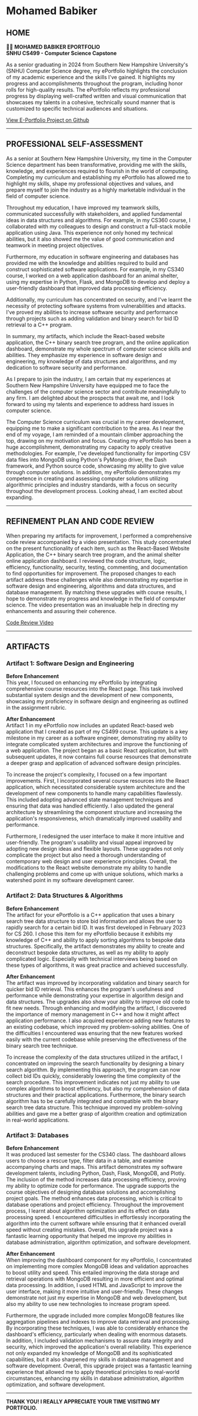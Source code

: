 # Mohamed Babiker

## HOME

👋🏽 **MOHAMED BABIKER EPORTFOLIO**  
**SNHU CS499 - Computer Science Capstone**

As a senior graduating in 2024 from Southern New Hampshire University's (SNHU) Computer Science degree, my ePortfolio highlights the conclusion of my academic experience and the skills I've gained. It highlights my progress and accomplishments throughout the program, including honor rolls for high-quality results. The ePortfolio reflects my professional progress by displaying well-crafted written and visual communication that showcases my talents in a cohesive, technically sound manner that is customized to specific technical audiences and situations.

[View E-Portfolio Project on Github](#)

---

## PROFESSIONAL SELF-ASSESSMENT

As a senior at Southern New Hampshire University, my time in the Computer Science department has been transformative, providing me with the skills, knowledge, and experiences required to flourish in the world of computing. Completing my curriculum and establishing my ePortfolio has allowed me to highlight my skills, shape my professional objectives and values, and prepare myself to join the industry as a highly marketable individual in the field of computer science.

Throughout my education, I have improved my teamwork skills, communicated successfully with stakeholders, and applied fundamental ideas in data structures and algorithms. For example, in my CS360 course, I collaborated with my colleagues to design and construct a full-stack mobile application using Java. This experience not only honed my technical abilities, but it also showed me the value of good communication and teamwork in meeting project objectives.

Furthermore, my education in software engineering and databases has provided me with the knowledge and abilities required to build and construct sophisticated software applications. For example, in my CS340 course, I worked on a web application dashboard for an animal shelter, using my expertise in Python, Flask, and MongoDB to develop and deploy a user-friendly dashboard that improved data processing efficiency.

Additionally, my curriculum has concentrated on security, and I've learnt the necessity of protecting software systems from vulnerabilities and attacks. I've proved my abilities to increase software security and performance through projects such as adding validation and binary search for bid ID retrieval to a C++ program.

In summary, my artifacts, which include the React-based website application, the C++ binary search tree program, and the online application dashboard, demonstrate my whole spectrum of computer science skills and abilities. They emphasize my experience in software design and engineering, my knowledge of data structures and algorithms, and my dedication to software security and performance.

As I prepare to join the industry, I am certain that my experiences at Southern New Hampshire University have equipped me to face the challenges of the computer science sector and contribute meaningfully to any firm. I am delighted about the prospects that await me, and I look forward to using my talents and experience to address hard issues in computer science.

The Computer Science curriculum was crucial in my career development, equipping me to make a significant contribution to the area. As I near the end of my voyage, I am reminded of a mountain climber approaching the top, drawing on my motivation and focus. Creating my ePortfolio has been a huge accomplishment, demonstrating my capacity to apply creative methodologies. For example, I've developed functionality for importing CSV data files into MongoDB using Python's PyMongo driver, the Dash framework, and Python source code, showcasing my ability to give value through computer solutions. In addition, my ePortfolio demonstrates my competence in creating and assessing computer solutions utilizing algorithmic principles and industry standards, with a focus on security throughout the development process. Looking ahead, I am excited about expanding.

---

## REFINEMENT PLAN AND CODE REVIEW

When preparing my artifacts for improvement, I performed a comprehensive code review accompanied by a video presentation. This study concentrated on the present functionality of each item, such as the React-Based Website Application, the C++ binary search tree program, and the animal shelter online application dashboard. I reviewed the code structure, logic, efficiency, functionality, security, testing, commenting, and documentation to find opportunities for improvement. The proposed changes to each artifact address these challenges while also demonstrating my expertise in software design and engineering, algorithms and data structures, and database management. By matching these upgrades with course results, I hope to demonstrate my progress and knowledge in the field of computer science. The video presentation was an invaluable help in directing my enhancements and assuring their coherence.

[Code Review Video](#)

---

## ARTIFACTS

### Artifact 1: Software Design and Engineering
**Before Enhancement**  
This year, I focused on enhancing my ePortfolio by integrating comprehensive course resources into the React page. This task involved substantial system design and the development of new components, showcasing my proficiency in software design and engineering as outlined in the assignment rubric. 

**After Enhancement**  
Artifact 1 in my ePortfolio now includes an updated React-based web application that I created as part of my CS499 course. This update is a key milestone in my career as a software engineer, demonstrating my ability to integrate complicated system architectures and improve the functioning of a web application. The project began as a basic React application, but with subsequent updates, it now contains full course resources that demonstrate a deeper grasp and application of advanced software design principles.

To increase the project's complexity, I focused on a few important improvements. First, I incorporated several course resources into the React application, which necessitated considerable system architecture and the development of new components to handle many capabilities flawlessly. This included adopting advanced state management techniques and ensuring that data was handled efficiently. I also updated the general architecture by streamlining the component structure and increasing the application's responsiveness, which dramatically improved usability and performance.

Furthermore, I redesigned the user interface to make it more intuitive and user-friendly. The program's usability and visual appeal improved by adopting new design ideas and flexible layouts. These upgrades not only complicate the project but also need a thorough understanding of contemporary web design and user experience principles. Overall, the modifications to the React website demonstrate my ability to handle challenging problems and come up with unique solutions, which marks a watershed point in my software development career.

### Artifact 2: Data Structures & Algorithms
**Before Enhancement**  
The artifact for your ePortfolio is a C++ application that uses a binary search tree data structure to store bid information and allows the user to rapidly search for a certain bid ID. It was first developed in February 2023 for CS 260. I chose this item for my ePortfolio because it exhibits my knowledge of C++ and ability to apply sorting algorithms to bespoke data structures. Specifically, the artifact demonstrates my ability to create and deconstruct bespoke data structures, as well as my ability to apply complicated logic. Especially with technical interviews being based on these types of algorithms, it was great practice and achieved successfully.

**After Enhancement**  
The artifact was improved by incorporating validation and binary search for quicker bid ID retrieval. This enhances the program's usefulness and performance while demonstrating your expertise in algorithm design and data structures. The upgrades also show your ability to improve old code to fit new needs. Through enhancing and modifying the artifact, I discovered the importance of memory management in C++ and how it might affect application performance. I also acquired experience adding new features to an existing codebase, which improved my problem-solving abilities. One of the difficulties I encountered was ensuring that the new features worked easily with the current codebase while preserving the effectiveness of the binary search tree technique.

To increase the complexity of the data structures utilized in the artifact, I concentrated on improving the search functionality by designing a binary search algorithm. By implementing this approach, the program can now collect bid IDs quickly, considerably lowering the time complexity of the search procedure. This improvement indicates not just my ability to use complex algorithms to boost efficiency, but also my comprehension of data structures and their practical applications. Furthermore, the binary search algorithm has to be carefully integrated and compatible with the binary search tree data structure. This technique improved my problem-solving abilities and gave me a better grasp of algorithm creation and optimization in real-world applications.

### Artifact 3: Databases
**Before Enhancement**  
It was produced last semester for the CS340 class. The dashboard allows users to choose a rescue type, filter data in a table, and examine accompanying charts and maps. This artifact demonstrates my software development talents, including Python, Dash, Flask, MongoDB, and Plotly. The inclusion of the method increases data processing efficiency, proving my ability to optimize code for performance. The upgrade supports the course objectives of designing database solutions and accomplishing project goals. The method enhances data processing, which is critical to database operations and project efficiency. Throughout the improvement process, I learnt about algorithm optimization and its effect on data processing speed. I encountered difficulties in effortlessly incorporating the algorithm into the current software while ensuring that it enhanced overall speed without creating mistakes. Overall, this upgrade project was a fantastic learning opportunity that helped me improve my abilities in database administration, algorithm optimization, and software development.

**After Enhancement**  
When improving the dashboard component for my ePortfolio, I concentrated on implementing more complex MongoDB ideas and validation approaches to boost utility and speed. This entailed improving the data storage and retrieval operations with MongoDB resulting in more efficient and optimal data processing. In addition, I used HTML and JavaScript to improve the user interface, making it more intuitive and user-friendly. These changes demonstrate not just my expertise in MongoDB and web development, but also my ability to use new technologies to increase program speed.

Furthermore, the upgrade included more complex MongoDB features like aggregation pipelines and indexes to improve data retrieval and processing. By incorporating these techniques, I was able to considerably enhance the dashboard's efficiency, particularly when dealing with enormous datasets. In addition, I included validation mechanisms to assure data integrity and security, which improved the application's overall reliability. This experience not only expanded my knowledge of MongoDB and its sophisticated capabilities, but it also sharpened my skills in database management and software development. Overall, this upgrade project was a fantastic learning experience that allowed me to apply theoretical principles to real-world circumstances, enhancing my skills in database administration, algorithm optimization, and software development.

---

**THANK YOU! I REALLY APPRECIATE YOUR TIME VISITING MY PORTFOLIO.**
